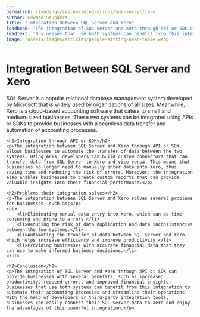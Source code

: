 ```yaml
---
permalink: /landings/system-integrations/sql-server/xero
author: Edward Saunders
title: "Integration Between SQL Server and Xero"
leadhead: "The integration of SQL Server and Xero through API or SDK can provide businesses with several benefits, such as increased productivity, reduced errors, and improved financial insights"
leadtext: "Businesses that use both systems can benefit from this integration to automate their accounting processes and streamline their operations. With the help of developers or third-party integration tools, businesses can easily connect their SQL Server data to Xero and enjoy the advantages of this powerful integration."
image: /assets/images/articles/people-sitting-near-table.webp
---
```

<div class="arttext">	<h1>Integration Between SQL Server and Xero</h1>
	<p>SQL Server is a popular relational database management system developed by Microsoft that is widely used by organizations of all sizes. Meanwhile, Xero is a cloud-based accounting software that caters to small and medium-sized businesses. These two systems can be integrated using APIs or SDKs to provide businesses with a seamless data transfer and automation of accounting processes.</p>

	<h2>Integration through API or SDK</h2>
	<p>The integration between SQL Server and Xero through API or SDK allows businesses to automate the transfer of data between the two systems. Using APIs, developers can build custom connectors that can transfer data from SQL Server to Xero and vice versa. This means that businesses no longer need to manually enter data into Xero, thus saving time and reducing the risk of errors. Moreover, the integration also enables businesses to create custom reports that can provide valuable insights into their financial performance.</p>

	<h2>Problems their integration solves</h2>
	<p>The integration between SQL Server and Xero solves several problems for businesses, such as:</p>
	<ul>
		<li>Eliminating manual data entry into Xero, which can be time-consuming and prone to errors.</li>
		<li>Reducing the risk of data duplication and data inconsistencies between the two systems.</li>
		<li>Automating the transfer of data between SQL Server and Xero, which helps increase efficiency and improve productivity.</li>
		<li>Providing businesses with accurate financial data that they can use to make informed business decisions.</li>
	</ul>

	<h2>Conclusion</h2>
	<p>The integration of SQL Server and Xero through API or SDK can provide businesses with several benefits, such as increased productivity, reduced errors, and improved financial insights. Businesses that use both systems can benefit from this integration to automate their accounting processes and streamline their operations. With the help of developers or third-party integration tools, businesses can easily connect their SQL Server data to Xero and enjoy the advantages of this powerful integration.</p>
</div>